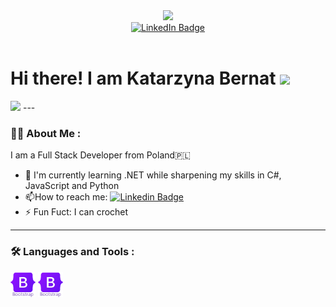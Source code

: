 <div id="header" align="center">
 <img src="https://i.ibb.co/GRsxMLP/Original-size-Untitled-removebg-preview.png" width="200">
 <div id="badges">
 <a href="https://www.linkedin.com/in/katarzyna-bernat-05026625b/">
  <img src="https://img.shields.io/badge/LinkedIn-blue?style=for-the-badge&logo=linkedin&logoColor=white" alt="LinkedIn Badge"/>
 </a>
 </div>
 <img src="https://komarev.com/ghpvc/?username=Kashydo&style=flat-square&color=blue" alt=""/>
</div>
</div>
<h1>
  Hi there! I am Katarzyna Bernat
  <img src="https://media.giphy.com/media/hvRJCLFzcasrR4ia7z/giphy.gif" width="30px"/>
</h1>
<img src="https://i.ibb.co/H4JX1DH/Niebieskie-t-o-1.png" width="600"/>
</div>
---

### :woman_technologist: About Me :
I am a Full Stack Developer from Poland:poland:
- :seedling: I'm currently learning .NET while sharpening my skills in C#, JavaScript and Python
- :mailbox:How to reach me: [![Linkedin Badge](https://img.shields.io/badge/-kakbar-blue?style=flat&logo=Linkedin&logoColor=white)](https://www.linkedin.com/in/katarzyna-bernat-05026625b/)
- :zap: Fun Fuct: I can crochet
---

### :hammer_and_wrench: Languages and Tools :
<div>
  <img src="https://github.com/devicons/devicon/blob/master/icons/bootstrap/bootstrap-original-wordmark.svg" title="Bootstrap" **alt="Bootstrap" width="40" height="40">
 <img src="https://github.com/devicons/devicon/blob/master/icons/bootstrap/bootstrap-original-wordmark.svg" title="Bootstrap" **alt="Bootstrap" width="40" height="40">
</div>

<!--
**Kashydo/Kashydo** is a ✨ _special_ ✨ repository because its `README.md` (this file) appears on your GitHub profile.

Here are some ideas to get you started:

- 🔭 I’m currently working on ...
- 🌱 I’m currently learning ...
- 👯 I’m looking to collaborate on ...
- 🤔 I’m looking for help with ...
- 💬 Ask me about ...
- 📫 How to reach me: ...
- 😄 Pronouns: ...
- ⚡ Fun fact: ...
-->
